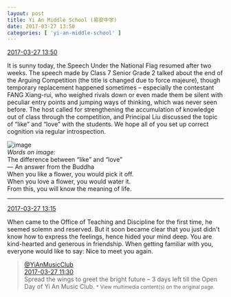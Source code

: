 ```yaml
---
layout: post
title: Yi An Middle School (易安中学)
date: 2017-03-27 13:50
categories: [ 'yi-an-middle-school' ]
---
```


<div class="weibo-info">
  <a href="http://weibo.com/6074218720/EBIIU6RYQ">2017-03-27 13:50</a>
</div>

It is sunny today, the Speech Under the National Flag resumed after two weeks. The speech made by Class 7 Senior Grade 2 talked about the end of the Arguing Competition (the title is changed due to force majeure), though temporary replacement happened sometimes – especially the contestant FANG Xiang-rui, who weighed rivals down or even made them be silent with peculiar entry points and jumping ways of thinking, which was never seen before. The host called for strengthening the accumulation of knowledge out of class through the competition, and Principal Liu discussed the topic of “like” and “love” with the students. We hope all of you set up correct cognition via regular introspection.

<!-- more -->

![image](http://wx1.sinaimg.cn/mw690/006D4NLGgy1fe1coze9fsj30f50c1mz0.jpg)  
*Words on image:*  
The difference between “like” and “love”  
— An answer from the Buddha  
When you like a flower, you would pick it off.  
When you love a flower, you would water it.  
From this, you will know the meaning of life.

---

<div class="weibo-info">
  <a href="http://weibo.com/6074218720/EBIIU6RYQ">2017-03-27 13:15</a>
</div>

When came to the Office of Teaching and Discipline for the first time, he seemed solemn and reserved. But it soon became clear that you just didn't know how to express the feelings, hence hided your mind deep. You are kind-hearted and generous in friendship. When getting familiar with you, everyone would like to say: Nice to meet you again.

> <div class="weibo-post-name">
>   <a href="http://weibo.com/u/6094546964">@YiAnMusicClub</a>
> </div>
> <div class="weibo-info">
>   <a href="http://weibo.com/6094546964/EBI20EoFG">2017-03-27 11:30</a>
> </div>
> Spread the wings to greet the bright future – 3 days left till the Open Day of Yi An Music Club.  
> <small>* View multimedia content(s) on the original page.</small>
